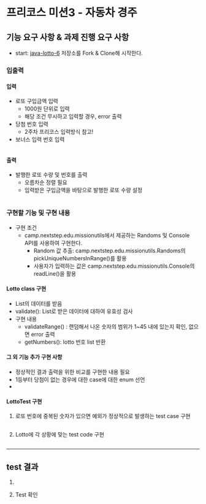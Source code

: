 # 프리코스 미션3 - 자동차 경주

## 기능 요구 사항 & 과제 진행 요구 사항

- start: [java-lotto-6](https://github.com/woowacourse-precourse/java-lotto-6) 저장소를 Fork & Clone해 시작한다.

### 입출력

#### 입력

- 로또 구입금액 입력
    - 1000원 단위로 입력
    - 해당 조건 무시하고 입력할 경우, error 출력
- 당첨 번호 입력
    - 2주차 프리코스 입력방식 참고!
- 보너스 입력 번호 입력

```java

```

#### 출력

- 발행한 로또 수량 및 번호를 출력
    - 오름차순 정렬 필요
    - 입력받은 구입금액을 바탕으로 발행한 로또 수량 설정

```java

```

### 구현할 기능 및 구현 내용

* 구현 조건
    * camp.nextstep.edu.missionutils에서 제공하는 Randoms 및 Console API를 사용하여 구현한다.
        * Random 값 추출: camp.nextstep.edu.missionutils.Randoms의 pickUniqueNumbersInRange()를 활용
        * 사용자가 입력하는 값은 camp.nextstep.edu.missionutils.Console의 readLine()을 활용

#### Lotto class 구현
- List<Integer>의 데이터를 받음
- validate(): List<Integer>로 받은 데이터에 대하여 유효성 검사
- 구현 내용
  - validateRange() : 랜덤해서 나온 숫자의 범위가 1~45 내에 있는지 확인, 없으면 error 출력
  - getNumbers():  lotto 번호 list 반환

#### 그 외 기능 추가 구현 사항
- 정상적인 결과 출력을 위한 비교를 구현한 내용 필요
- 1등부터 당첨이 없는 경우에 대한 case에 대한 enum 선언
- 


#### LottoTest 구현

1. 로또 번호에 중복된 숫자가 있으면 예외가 정상적으로 발생하는 test case 구현

```java

```

2. Lotto에 각 상황에 맞는 test code 구현

```java

```

---

## test 결과

1.

2. Test 확인

